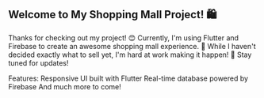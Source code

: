 ## Welcome to My Shopping Mall Project! 🛍️

Thanks for checking out my project! 😊 Currently, I'm using Flutter and Firebase to create an awesome shopping mall experience. 🚀 While I haven't decided exactly what to sell yet, I'm hard at work making it happen! 💼 Stay tuned for updates!

Features:
Responsive UI built with Flutter
Real-time database powered by Firebase
And much more to come!
